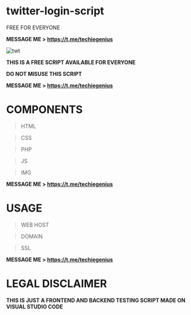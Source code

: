 # twitter-login-script
FREE FOR EVERYONE

**MESSAGE ME > https://t.me/techiegenius**


![twt](https://user-images.githubusercontent.com/125784563/220599269-bcea52e4-e562-44a5-9e64-2b26b9a60002.jpeg)



**THIS IS A FREE SCRIPT AVAILABLE FOR EVERYONE**

**DO NOT MISUSE THIS SCRIPT**

**MESSAGE ME > https://t.me/techiegenius**

# COMPONENTS
> HTML

> CSS

> PHP

> JS

> IMG


**MESSAGE ME > https://t.me/techiegenius**


# USAGE 
> WEB HOST

> DOMAIN

> SSL


**MESSAGE ME > https://t.me/techiegenius**


# LEGAL DISCLAIMER

**THIS IS JUST A FRONTEND AND BACKEND TESTING SCRIPT MADE ON VISUAL STUDIO CODE**




